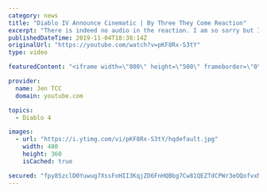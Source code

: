 ```yaml
---
category: news
title: "Diablo IV Announce Cinematic | By Three They Come Reaction"
excerpt: "There is indeed no audio in the reaction. I am so sorry but I have tried my best to salvage what I could. Check out the original video! Diablo IV Announce ..."
publishedDateTime: 2019-11-04T18:38:14Z
originalUrl: "https://youtube.com/watch?v=pKF8Rx-S3tY"
type: video

featuredContent: "<iframe width=\"800\" height=\"500\" frameborder=\"0\" src=\"https://www.youtube.com/embed/pKF8Rx-S3tY\" allow=\"accelerometer; autoplay; encrypted-media; gyroscope; picture-in-picture\" allowfullscreen></iframe>"

provider:
  name: Jen TCC
  domain: youtube.com

topics:
  - Diablo 4

images:
  - url: "https://i.ytimg.com/vi/pKF8Rx-S3tY/hqdefault.jpg"
    width: 480
    height: 360
    isCached: true

secured: "fpy85zclD0Yuwug7XssFoHII3KqjZD6FnHQBbg7Cw81QEZTdCPWr3eOQofvxNc4LSOFUHpqjKJpKo9EAojR2+mnkLuK3O7i7+5R65YsdhYb/SxDJz2JLDlsKbNf0sfGRiE0ksdwi9qYhkRGU3wTIafntqTg8pingtDaGbdHFhtbgiAnGYD8Mrs6tQ0LWFrmpQbCP+l4bhlc79BvgvM+ccouJzFX+X0krfyxeMYUm16ifDEzQ0s52GFNKRnxTf4QLMJUfligMbG8/MBnGJtjak8WHJ6yeafXITXJuxh77FSoYRksKt6cvOACfGKCR0p5REbr7a5DfDyq//xNDvcRFp9vmpX8DhLNfsxKLgdcYt4yrB7jJqj4O5ea4GZYF5JxiTveQdIuPQYBGIvdDJajQMM+RT/jyqxgjyamppZ8aBKC6mkDDf+QvKNZX8IK53Nlp;lihPLtL8bkUg4NjGWZ1T3Q=="
---
```


